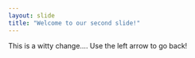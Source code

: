 ```yaml
---
layout: slide
title: "Welcome to our second slide!"
---
```

This is a witty change....
Use the left arrow to go back!
